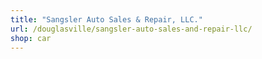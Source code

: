 ```yaml
---
title: "Sangsler Auto Sales & Repair, LLC."
url: /douglasville/sangsler-auto-sales-and-repair-llc/
shop: car
---
```

